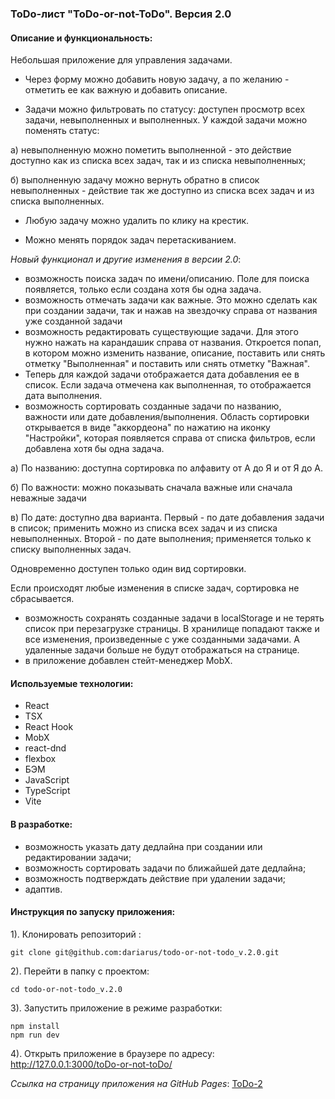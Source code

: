 ### ToDo-лист "ToDo-or-not-ToDo". Версия 2.0

#### Описание и функциональность: 
Небольшая приложение для управления задачами. 
* Через форму можно добавить новую задачу, а по желанию - отметить ее как важную и добавить описание. 

* Задачи можно фильтровать по статусу: доступен просмотр всех задачи, невыполненных и выполненных. У каждой задачи можно поменять статус: 

а) невыполненную можно пометить выполненной - это действие доступно как из списка всех задач, так и из списка невыполненных;

б) выполненную задачу можно вернуть обратно в список невыполненных - действие так же доступно из списка всех задач и из списка выполненных.

* Любую задачу можно удалить по клику на крестик. 

* Можно менять порядок задач перетаскиванием.

*Новый функционал и другие изменения в версии 2.0*: 
- возможность поиска задач по имени/описанию. Поле для поиска появляется, только если создана хотя бы одна задача.
- возможность отмечать задачи как важные. 
Это можно сделать как при создании задачи, так и нажав на звездочку справа от названия уже созданной задачи
- возможность редактировать существующие задачи.
Для этого нужно нажать на карандашик справа от названия. 
Откроется попап, в котором можно изменить название, описание, поставить или снять отметку "Выполненная" и поставить или снять отметку "Важная". 
- Теперь для каждой задачи отображается дата добавления ее в список.
Если задача отмечена как выполненная, то отображается дата выполнения.
- возможность сортировать созданные задачи по названию, важности или дате добавления/выполнения.
Область сортировки открывается в виде "аккордеона" по нажатию на иконку "Настройки", которая появляется справа от списка фильтров, если добавлена хотя бы одна задача.

а) По названию: доступна сортировка по алфавиту от А до Я и от Я до А.

б) По важности: можно показывать сначала важные или сначала неважные задачи

в) По дате: доступно два варианта. Первый - по дате добавления задачи в список; применить можно из списка всех задач и из списка невыполненных. Второй - по дате выполнения; применяется только к списку выполненных задач.

Одновременно доступен только один вид сортировки.

Если происходят любые изменения в списке задач, сортировка не сбрасывается.

- возможность сохранять созданные задачи в localStorage и не терять список при перезагрузке страницы.
В хранилище попадают также и все изменения, произведенные с уже созданными задачами.
А удаленные задачи больше не будут отображаться на странице.
- в приложение добавлен стейт-менеджер MobX.

#### Используемые технологии: 
* React
* TSX
* React Hook
* MobX
* react-dnd
* flexbox
* БЭМ
* JavaScript
* TypeScript
* Vite

#### В разработке: 
* возможность указать дату дедлайна при создании или редактировании задачи;
* возможность сортировать задачи по ближайшей дате дедлайна;
* возможность подтверждать действие при удалении задачи;
* адаптив.

#### Инструкция по запуску приложения:

1). Клонировать репозиторий :
```
git clone git@github.com:dariarus/todo-or-not-todo_v.2.0.git
```

2). Перейти в папку с проектом:
```shell
cd todo-or-not-todo_v.2.0
```

3). Запустить приложение в режиме разработки:
```shell
npm install
npm run dev
```

4). Открыть приложение в браузере по адресу:
http://127.0.0.1:3000/toDo-or-not-toDo/

*Ссылка на страницу приложения на GitHub Pages*: [ToDo-2]()

